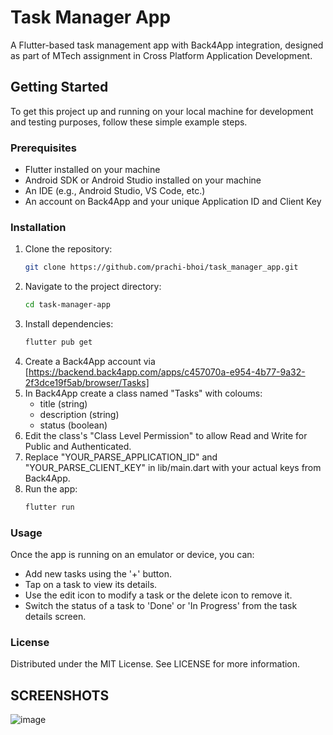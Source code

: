# Task Manager App

A Flutter-based task management app with Back4App integration, designed as part of MTech assignment in Cross Platform Application Development.

## Getting Started

To get this project up and running on your local machine for development and testing purposes, follow these simple example steps.

### Prerequisites

- Flutter installed on your machine
- Android SDK or Android Studio installed on your machine
- An IDE (e.g., Android Studio, VS Code, etc.)
- An account on Back4App and your unique Application ID and Client Key

### Installation

1. Clone the repository:
   ```sh
   git clone https://github.com/prachi-bhoi/task_manager_app.git
2. Navigate to the project directory:
   ```sh
   cd task-manager-app
3. Install dependencies:
   ```sh
   flutter pub get
4. Create a Back4App account via [https://backend.back4app.com/apps/c457070a-e954-4b77-9a32-2f3dce19f5ab/browser/Tasks]
5. In Back4App create a class named "Tasks" with coloums:
   - title (string)
   - description (string)
   - status (boolean)
6. Edit the class's "Class Level Permission" to allow Read and Write for Public and Authenticated.
7. Replace "YOUR_PARSE_APPLICATION_ID" and "YOUR_PARSE_CLIENT_KEY" in lib/main.dart with your actual keys from Back4App.
8. Run the app:
   ```sh
   flutter run

### Usage

Once the app is running on an emulator or device, you can:

- Add new tasks using the '+' button.
- Tap on a task to view its details.
- Use the edit icon to modify a task or the delete icon to remove it.
- Switch the status of a task to 'Done' or 'In Progress' from the task details screen.

### License

Distributed under the MIT License. See LICENSE for more information.

## SCREENSHOTS
![image](https://github.com/user-attachments/assets/88316418-bcff-4844-8513-02228be3219f)

